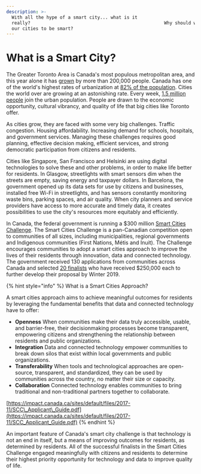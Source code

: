 ```yaml
---
description: >-
  With all the hype of a smart city... what is it
  really?                                                  Why should we want
  our cities to be smart?
---
```


# What is a Smart City?

The Greater Toronto Area is Canada's most populous metropolitan area, and this year alone it has [grown](http://worldpopulationreview.com/world-cities/toronto-population/) by more than 200,000 people. Canada has one of the world's highest rates of urbanization at [82% of the population](https://tradingeconomics.com/canada/urban-population-percent-of-total-wb-data.html).  Cities the world over are growing at an astonishing rate. Every week, [1.5 million people](http://smartcityhub.com/governance-economy/urbanization-insights-in-a-global-megatrend/) join the urban population. People are drawn to the economic opportunity, cultural vibrancy, and quality of life that big cities like Toronto offer. 

As cities grow, they are faced with some very big challenges. Traffic congestion. Housing affordability. Increasing demand for schools, hospitals, and government services. Managing these challenges requires good planning, effective decision making, efficient services, and strong democratic participation from citizens and residents.   

Cities like Singapore, San Francisco and Helsinki are using digital technologies to solve these and other problems, in order to make life better for residents. In Glasgow, streetlights with smart sensors dim when the streets are empty, saving energy and taxpayer dollars. In Barcelona, the government opened up its data sets for use by citizens and businesses, installed free Wi-Fi in streetlights, and has sensors constantly monitoring waste bins, parking spaces, and air quality. When city planners and service providers have access to more accurate and timely data, it creates possibilities to use the city's resources more equitably and efficiently. 

In Canada, the federal government is running a $300 million [Smart Cities Challenge](https://www.infrastructure.gc.ca/cities-villes/index-eng.html). The Smart Cities Challenge is a pan-Canadian competition open to communities of all sizes, including municipalities, regional governments and Indigenous communities \(First Nations, Métis and Inuit\). The Challenge encourages communities to adopt a smart cities approach to improve the lives of their residents through innovation, data and connected technology. The government received 130 applications from communities across Canada and selected [20 finalists](https://www.youtube.com/watch?v=Bg1YkN-24Ao&list=PLj-72kQJ0E_URbTGmDsGXR4kFK8JXgrOG) who have received $250,000 each to further develop their proposal by Winter 2019.

{% hint style="info" %}
What is a Smart Cities Approach?

A smart cities approach aims to achieve meaningful outcomes for residents by leveraging the fundamental benefits that data and connected technology have to offer: 

* **Openness** When communities make their data truly accessible, usable, and barrier-free, their decisionmaking processes become transparent, empowering citizens and strengthening the relationship between residents and public organizations. 
* **Integration** Data and connected technology empower communities to break down silos that exist within local governments and public organizations. 
* **Transferability** When tools and technological approaches are open-source, transparent, and standardized, they can be used by communities across the country, no matter their size or capacity.
* **Collaboration** Connected technology enables communities to bring traditional and non-traditional partners together to collaborate.

[https://impact.canada.ca/sites/default/files/2017-11/SCC\_Applicant\_Guide.pdf](https://impact.canada.ca/sites/default/files/2017-11/SCC_Applicant_Guide.pdf)
{% endhint %}

An important feature of Canada's smart city challenge is that technology is not an end in itself, but a means of improving outcomes for residents, as determined by residents. All of the successful finalists in the Smart Cities Challenge engaged meaningfully with citizens and residents to determine their highest priority opportunity for technology and data to improve quality of life. 


